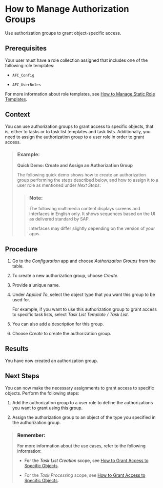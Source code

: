 <!-- loiod3c02b0e04f74433abc3856f3b224c2e -->

# How to Manage Authorization Groups

Use authorization groups to grant object-specific access.



<a name="loiod3c02b0e04f74433abc3856f3b224c2e__prereq_dgq_crk_htb"/>

## Prerequisites

Your user must have a role collection assigned that includes one of the following role templates:

-   `AFC_Config`

-   `AFC_UserRoles`


For more information about role templates, see [How to Manage Static Role Templates](../User-Management/how-to-manage-static-role-templates-0cca34d.md).



## Context

You can use authorization groups to grant access to specific objects, that is, either to tasks or to task list templates and task lists. Additionally, you need to assign the authorization group to a user role in order to grant access.

> ### Example:  
> **Quick Demo: Create and Assign an Authorization Group**
> 
> The following quick demo shows how to create an authorization group performing the steps described below, and how to assign it to a user role as mentioned under *Next Steps*:
> 
> > ### Note:  
> > The following multimedia content displays screens and interfaces in English only. It shows sequences based on the UI as delivered standard by SAP.
> > 
> > Interfaces may differ slightly depending on the version of your apps.



## Procedure

1.  Go to the *Configuration* app and choose *Authorization Groups* from the table.

2.  To create a new authorization group, choose *Create*.

3.  Provide a unique name.

4.  Under *Applied To*, select the object type that you want this group to be used for.

    For example, if you want to use this authorization group to grant access to specific task lists, select *Task List Template / Task List*.

5.  You can also add a description for this group.

6.  Choose *Create* to create the authorization group.




<a name="loiod3c02b0e04f74433abc3856f3b224c2e__result_fzj_xbq_gtb"/>

## Results

You have now created an authorization group.



<a name="loiod3c02b0e04f74433abc3856f3b224c2e__postreq_jqb_ybq_gtb"/>

## Next Steps

You can now make the necessary assignments to grant access to specific objects. Perform the following steps:

1.  Add the authorization group to a user role to define the authorizations you want to grant using this group.

2.  Assign the authorization group to an object of the type you specified in the authorization group.


> ### Remember:  
> For more information about the use cases, refer to the following information:
> 
> -   For the *Task List Creation* scope, see [How to Grant Access to Specific Objects](../User-Management/how-to-grant-access-to-specific-objects-822ddcf.md).
> 
> -   For the *Task Processing* scope, see [How to Grant Access to Specific Objects](../User-Management/how-to-grant-access-to-specific-objects-1d6de41.md).

